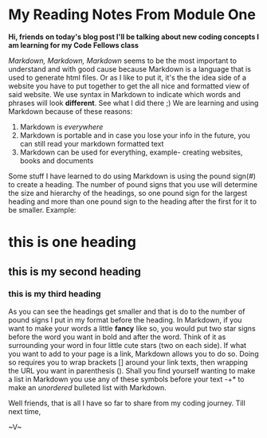 # My Reading Notes From Module One
**Hi, friends**
**on today's blog post I'll be talking about new coding concepts I am learning for my Code Fellows class**

_Markdown, Markdown, Markdown_ seems to be the most important to understand and with good cause because Markdown is a language that is used to generate html files. Or as I like to put it, it's the the idea side of a website you have to put together to get the all nice and formatted view of said website. We use syntax in Markdown to indicate which words and phrases will look **different**. See what I did there ;)
We are learning and using Markdown because of these reasons:
1. Markdown is _everywhere_
2. Markdown is portable and in case you lose your info in the future, you can still read your markdown formatted text
3. Markdown can be used for everything, example- creating websites, books and documents

Some stuff I have learned to do using Markdown is using the pound sign(#) to create a heading. The number of pound signs that you use will determine the size and hierarchy of the headings, so one pound sign for the largest heading and more than one pound sign to the heading after the first for it to be smaller.
Example:
# this is one heading
## this is my second heading
### this is my third heading
As you can see the headings get smaller and that is do to the number of pound signs I put in my format before the heading.
In Markdown, if you want to make your words a little **fancy** like so, you would put two star signs before the word you want in bold and after the word. Think of it as surrounding your word in four little cute stars (two on each side).
If what you want to add to your page is a link, Markdown allows you to do so. Doing so requires you to wrap brackets [] around your link texts, then wrapping the URL you want in parenthesis ().
Shall you find yourself wanting to make a list in Markdown you use any of these symbols before your text -+* to make an _unordered_ bulleted list with Markdown.

Well friends, that is all I have so far to share from my coding journey.
Till next time,

~V~
